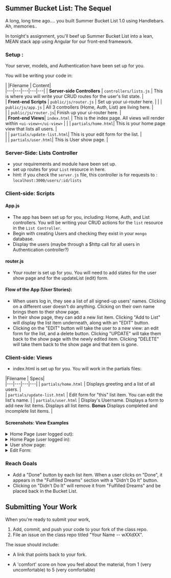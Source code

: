 ## Summer Bucket List: The Sequel

A long, long time ago.... you built Summer Bucket List 1.0 using Handlebars. Ah, memories..

In tonight's assignment, you'll beef up Summer Bucket List into a lean, MEAN stack app using Angular for our front-end framework.

### Setup :

Your server, models, and Authentication have been set up for you.

You will be writing your code in:

|   |Filename |   Content|  
|---|---|---|---|---|
|  **Server-side Controllers** | `controllers/lists.js`  |  This is where you will write your CRUD routes for the user's list state. |   
|  **Front-end Scripts** |  `public/js/router.js` |  Set up your ui-router here. |
|  |  `public/js/app.js` |  All 3 controllers (Home, Auth, List) are living here. |   
|  |  `public/js/router.js`|  Finish up your ui-router here. |   
|    **Front-end Views**|  `index.html` |  This is the index page. All views will render within `<ui-view></ui-view>` |
|  |  `partials/home.html`|  This is your home page view that lists all users. |  
|  |  `partials/update-list.html`|  This is your edit form for the list. |   
|  |  `partials/user.html`|  This is User show page. |    


### Server-Side: Lists Controller

  - your requirements and module have been set up.
  - set up routes for your `List` resource in here.
  - hint: if you check the `server.js` file, this controller is for requests to : `localhost:3000/users/:id/lists`


### Client-side: Scripts

#### App.js

  - The app has been set up for you, including: Home, Auth, and List controllers. You will be writing your CRUD actions for the `list` resource in the `List Controller`.
  - Begin with creating Users and checking they exist in your `mongo` database.
  - Display the users (maybe through a $http call for all users in Authentication controller?)

#### router.js

  - Your router is set up for you. You will need to add states for the user show page and for the updateList (edit) form.

#### Flow of the App (User Stories):

  - When users log in, they see a list of all signed-up users' names. Clicking on a different user doesn't do anything. Clicking on their own name brings them to their show page.
  - In their show page, they can add a new list item. Clicking "Add to List" will display the list item underneath, along with an "EDIT" button.
  - Clicking on the "EDIT" button will take the user to a new view: an edit form for the list, and a delete button. Clicking "UPDATE" will take them back to the show page with the newly edited item. Clicking "DELETE" will take them back to the show page and that item is gone.

### Client-side: Views
  - index.html is set up for you. You will work in the partials files:

|Filename |   Specs|  
|---|---|---|---|
| `partials/home.html`  |  Displays greeting and a list of all users. |   
|  `partials/update-list.html` |  Edit form for "this" list item. You can edit the list's name. |
|  `partials/user.html` |  Display's Username. Displays a form to add new list items. Displays all list items. **Bonus** Displays completed and incomplete list items.  |   


#### Screenshots: View Examples

<details><summary>Home Page (user logged out):</summary>
![image](screenshots/homepage.png)
</details>

<details><summary>Home Page (user logged in):</summary>
![image](screenshots/user.png)
</details>

<details><summary>User show page:</summary>
![image](screenshots/showpage.png)
</details>

<details><summary>Edit Form:</summary>
![image](screenshots/editform.png)
</details>


### Reach Goals

- Add a "Done" button by each list item. When a user clicks on "Done", it appears in the "Fulfilled Dreams" section with a "Didn't Do It" button.
- Clicking on "Didn't Do It" will remove it from "Fulfilled Dreams" and be placed back in the Bucket List.

## Submitting Your Work

  When you're ready to submit your work,

  1.  Add, commit, and push your code to your fork of the class repo.
  2.  File an issue on the class repo titled "Your Name -- wXXdXX".

  The issue should include:

  -   A link that points back to your fork.

  -   A 'comfort' score on how you feel about the material, from 1 (very
      uncomfortable) to 5 (very comfortable)
